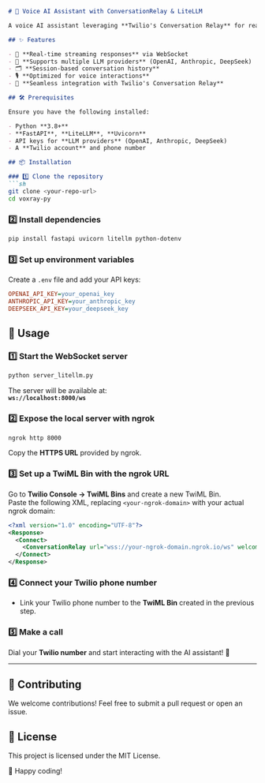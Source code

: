 

```md
# 🚀 Voice AI Assistant with ConversationRelay & LiteLLM

A voice AI assistant leveraging **Twilio's Conversation Relay** for real-time voice interactions, powered by multiple LLM providers via **LiteLLM**. This WebSocket server enables natural conversations over phone calls while maintaining session history.

## ✨ Features

- 🔄 **Real-time streaming responses** via WebSocket  
- 🤖 **Supports multiple LLM providers** (OpenAI, Anthropic, DeepSeek)  
- 🗂️ **Session-based conversation history**  
- 🎙️ **Optimized for voice interactions**  
- 🔌 **Seamless integration with Twilio's Conversation Relay**  

## 🛠️ Prerequisites

Ensure you have the following installed:

- Python **3.8+**
- **FastAPI**, **LiteLLM**, **Uvicorn**
- API keys for **LLM providers** (OpenAI, Anthropic, DeepSeek)
- A **Twilio account** and phone number

## 📦 Installation

### 1️⃣ Clone the repository  
```sh
git clone <your-repo-url>
cd voxray-py
```

### 2️⃣ Install dependencies  
```sh
pip install fastapi uvicorn litellm python-dotenv
```

### 3️⃣ Set up environment variables  
Create a `.env` file and add your API keys:  
```ini
OPENAI_API_KEY=your_openai_key
ANTHROPIC_API_KEY=your_anthropic_key
DEEPSEEK_API_KEY=your_deepseek_key
```

## 🚀 Usage

### 1️⃣ Start the WebSocket server  
```sh
python server_litellm.py
```
The server will be available at:  
**`ws://localhost:8000/ws`**

### 2️⃣ Expose the local server with ngrok  
```sh
ngrok http 8000
```
Copy the **HTTPS URL** provided by ngrok.

### 3️⃣ Set up a TwiML Bin with the ngrok URL  
Go to **Twilio Console → TwiML Bins** and create a new TwiML Bin.  
Paste the following XML, replacing `<your-ngrok-domain>` with your actual ngrok domain:

```xml
<?xml version="1.0" encoding="UTF-8"?>
<Response>
  <Connect>
    <ConversationRelay url="wss://your-ngrok-domain.ngrok.io/ws" welcomeGreeting="Welcome message" />
  </Connect>
</Response>
```

### 4️⃣ Connect your Twilio phone number  
- Link your Twilio phone number to the **TwiML Bin** created in the previous step.

### 5️⃣ Make a call  
Dial your **Twilio number** and start interacting with the AI assistant! 🎉

---

## 🤝 Contributing  
We welcome contributions! Feel free to submit a pull request or open an issue.

## 📄 License  
This project is licensed under the MIT License.  

🚀 Happy coding!  
```
